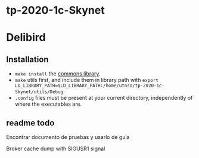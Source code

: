# tp-2020-1c-Skynet
# Delibird

## Installation
- `make install` the [commons library](https://github.com/sisoputnfrba/so-commons-library.git).
- `make` utils first, and include them in library path with `export LD_LIBRARY_PATH=$LD_LIBRARY_PATH:/home/utnso/tp-2020-1c-Skynet/utils/Debug`.
- `.config` files must be present at your current directory, independently of where the executables are.


## readme todo
Encontrar documento de pruebas y usarlo de guia

Broker cache dump with SIGUSR1 signal